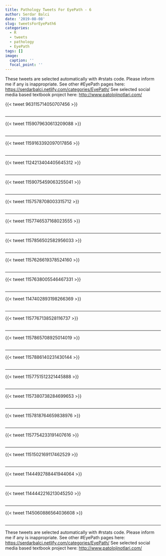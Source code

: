 ```yaml
---
title: Pathology Tweets For EyePath - 6
author: Serdar Balci
date: '2019-08-08'
slug: tweetsForEyePath6
categories:
  - R
  - tweets
  - pathology
  - EyePath
tags: []
image:
  caption: ''
  focal_point: ''
---
```



These tweets are selected automatically with #rstats code. Please inform me if any is inappropriate.
See other #EyePath pages here: https://serdarbalci.netlify.com/categories/EyePath/ 
See selected social media based textbook project here: http://www.patolojinotlari.com/

{{< tweet 963115714050707456 >}}
<br>
<br>
<hr>
{{< tweet 1159079630613209088 >}}
<br>
<br>
<hr>
{{< tweet 1159163392097017856 >}}
<br>
<br>
<hr>
{{< tweet 1124213404405645312 >}}
<br>
<br>
<hr>
{{< tweet 1159075459063255041 >}}
<br>
<br>
<hr>
{{< tweet 1157578708003315712 >}}
<br>
<br>
<hr>
{{< tweet 1157746537168023555 >}}
<br>
<br>
<hr>
{{< tweet 1157856502582956033 >}}
<br>
<br>
<hr>
{{< tweet 1157626619378524160 >}}
<br>
<br>
<hr>
{{< tweet 1157638005546467331 >}}
<br>
<br>
<hr>
{{< tweet 1147402893198266369 >}}
<br>
<br>
<hr>
{{< tweet 1157767138528116737 >}}
<br>
<br>
<hr>
{{< tweet 1157865708925014019 >}}
<br>
<br>
<hr>
{{< tweet 1157886140231430144 >}}
<br>
<br>
<hr>
{{< tweet 1157751512321445888 >}}
<br>
<br>
<hr>
{{< tweet 1157380738284699653 >}}
<br>
<br>
<hr>
{{< tweet 1157818764659838976 >}}
<br>
<br>
<hr>
{{< tweet 1157754233191407616 >}}
<br>
<br>
<hr>
{{< tweet 1151502169117462529 >}}
<br>
<br>
<hr>
{{< tweet 1144492788441944064 >}}
<br>
<br>
<hr>
{{< tweet 1144442216213045250 >}}
<br>
<br>
<hr>
{{< tweet 1145060886564036608 >}}
<br>
<br>
<hr>


These tweets are selected automatically with #rstats code. Please inform me if any is inappropriate.
See other #EyePath pages here: https://serdarbalci.netlify.com/categories/EyePath/ 
See selected social media based textbook project here: http://www.patolojinotlari.com/

